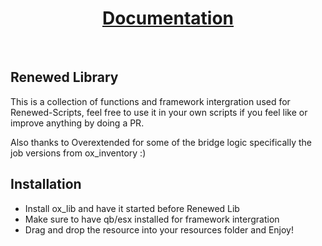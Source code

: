 <div align='center'><h1><a href='https://renewed.dev/lib'>Documentation</a></h3></div>
<br>

## Renewed Library
This is a collection of functions and framework intergration used for Renewed-Scripts, feel free to use it in your own scripts if you feel like or improve anything by doing a PR.

Also thanks to Overextended for some of the bridge logic specifically the job versions from ox_inventory :)

## Installation

* Install ox_lib and have it started before Renewed Lib
* Make sure to have qb/esx installed for framework intergration
* Drag and drop the resource into your resources folder and Enjoy!
